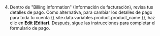 4. Dentro de "Billing information" (Información de facturación), revisa tus detalles de pago. Como alternativa, para cambiar los detalles de pago para toda tu cuenta {{ site.data.variables.product.product_name }}, haz clic en **Edit (Editar)**. Después, sigue las instrucciones para completar el formulario de pago.
